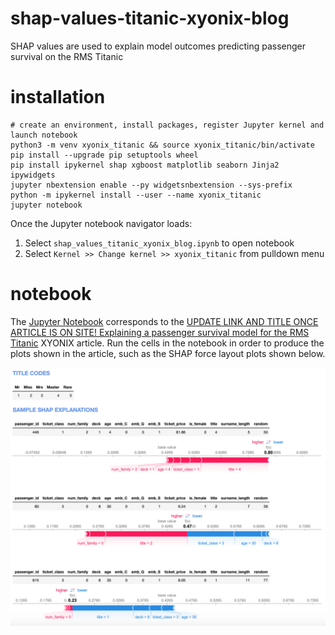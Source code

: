 # shap-values-titanic-xyonix-blog
SHAP values are used to explain model outcomes predicting passenger survival on the RMS Titanic

# installation
```
# create an environment, install packages, register Jupyter kernel and launch notebook
python3 -m venv xyonix_titanic && source xyonix_titanic/bin/activate
pip install --upgrade pip setuptools wheel
pip install ipykernel shap xgboost matplotlib seaborn Jinja2 ipywidgets
jupyter nbextension enable --py widgetsnbextension --sys-prefix
python -m ipykernel install --user --name xyonix_titanic
jupyter notebook
```

Once the Jupyter notebook navigator loads:

1. Select `shap_values_titanic_xyonix_blog.ipynb` to open notebook 
2. Select `Kernel >> Change kernel >> xyonix_titanic` from pulldown menu

# notebook

The [Jupyter Notebook](https://github.com/xyonix/shap-values-titanic-xyonix-blog/blob/master/shap_values_titanic_xyonix_blog.ipynb) corresponds to the [UPDATE LINK AND TITLE ONCE ARTICLE IS ON SITE! Explaining a passenger survival model for the RMS Titanic](https://www.xyonix.com/blog/inside-black-box-developing-explainable-ai-models) XYONIX article. Run the cells in the notebook in order to produce the plots shown in the article, such as the SHAP force layout plots shown below.

![shap value force layout plots for select passengers](https://github.com/xyonix/shap-values-titanic-xyonix-blog/blob/master/shap_titanic_force_layout.png?raw=true)

```